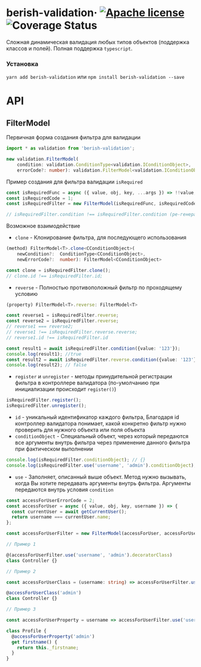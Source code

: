 # berish-validation&middot; [![Apache license](https://img.shields.io/badge/license-Apache-blue.svg)](https://github.com/facebook/react/blob/master/LICENSE) ![Coverage Status](https://img.shields.io/coveralls/facebook/react/master.svg?style=flat)

Сложная динамическая валидация любых типов объектов (поддержка классов и полей). Полная поддержка `typescript`.

### Установка

`yarn add berish-validation`
или
`npm install berish-validation --save`

# API

## FilterModel

Первичная форма создания фильтра для валидации

```typescript
import * as validation from 'berish-validation';

new validation.FilterModel(
	condition: validation.ConditionType<validation.IConditionObject>,
	errorCode?: number): validation.FilterModel<validation.IConditionObject>
```

Пример создания для фильтра валидации `isRequired`

```typescript
const isRequiredFunc = async ({ value, obj, key, ...args }) => !!value;
const isRequiredCode = 1;
const isRequiredFilter = new FilterModel(isRequiredFunc, isRequiredCode);

// isRequiredFilter.condition !== isRequiredFilter.condition (ре-генерация условия каждый раз)
```

Возможное взаимодействие

- `clone` - Клонирование фильтра, для последующего использования

```typescript
(method) FilterModel<T>.clone<CConditionObject>(
	newCondition?:  ConditionType<CConditionObject>,
	newErrorCode?:  number): FilterModel<CConditionObject>

const clone = isRequiredFilter.clone();
// clone.id !== isRequiredFilter.id;
```

- `reverse` - Полностью противоположный фильтр по проходящему условию

```typescript
(property) FilterModel<T>.reverse: FilterModel<T>

const reverse1 = isRequiredFilter.reverse;
const reverse2 = isRequiredFilter.reverse;
// reverse1 === reverse2;
// reverse1 !== isRequiredFilter.reverse.reverse;
// reverse1.id !== isRequiredFilter.id

const result1 = await isRequiredFilter.condition({value: '123'});
console.log(result1); //true
const result2 = await isRequiredFilter.reverse.condition({value: '123'});
console.log(result2); // false
```

- `register` и `unregister` - методы принудительной регистрации фильтра в контроллере валидатора (по-умолчанию при инициализации происходит `register()`)

```typescript
isRequiredFilter.register();
isRequiredFilter.unregister();
```

- `id` - уникальный идентификатор каждого фильтра, Благодаря id контроллер валидатора понимает, какой конкретно фильтр нужно проверить для нужного объекта или поля объекта
- `conditionObject` - Специальный объект, через который передаются все аргументы внутрь фильтра через применение данного фильтра при фактическом выполнении

```typescript
console.log(isRequiredFilter.conditionObject); // {}
console.log(isRequiredFilter.use('username', 'admin').conditionObject); // { username: 'admin' }
```

- `use` - Заполняет, описанный выше объект. Метод нужно вызывать, когда Вы хотите передавать аргументы внутрь фильтра. Аргументы передаются внутрь условия `condition`

```typescript
const accessForUserErrorCode = 2;
const accessForUser = async ({ value, obj, key, username }) => {
  const currentUser = await getCurrentUser();
  return username === currentUser.name;
};

const accessForUserFilter = new FilterModel(accessForUser, accessForUserErrorCode);

// Пример 1

@(accessForUserFilter.use('username', 'admin').decoratorClass)
class Controller {}

// Пример 2

const accessForUserClass = (username: string) => accessForUserFilter.use('username', username).decoratorClass;

@accessForUserClass('admin')
class Controller {}

// Пример 3

const accessForUserProperty = username => accessForUserFilter.use('username', username).decoratorProperty;

class Profile {
  @accessForUserProperty('admin')
  get firstname() {
    return this._firstname;
  }
}
```
